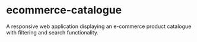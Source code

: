 # ecommerce-catalogue
A responsive web application displaying an e-commerce product catalogue with filtering and search functionality.

